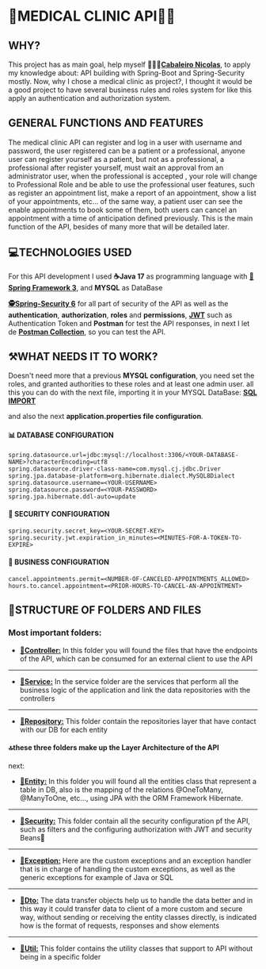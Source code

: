 # 🏥MEDICAL CLINIC API👨‍⚕️

## WHY?

This project has as main goal, help myself **🧑🏽‍💻[Cabaleiro Nicolas](https://www.linkedin.com/in/nicolas-cabaleiro-ab8b64234/)**, to apply my knowledge about: API building with Spring-Boot and Spring-Security mostly.
Now, why I chose a medical clinic as project?, I thought it would be a good project to have several business rules and roles system for like this apply an authentication and authorization system.

## GENERAL FUNCTIONS AND FEATURES

The medical clinic API can register and log in a user with username and password, the user registered can be a patient
or a professional, anyone user can register yourself as a patient, but not as a professional, a professional after 
register yourself, must wait an approval from an administrator user, when the professional is accepted 
, your role will change to Professional Role and be able to use the professional user features,
such as register an appointment list, make a report of an appointment, show a list of your appointments, etc...
    of the same way, a patient user can see the enable appointments to book some of them,
both users can cancel an appointment with a time of anticipation defined previously.
This is the main function of the API, besides of many more that will be detailed later.


## 💻TECHNOLOGIES USED

For this API development I used **☕Java 17** as programming language with **[🍃Spring Framework 3](https://spring.io/)**, and **MYSQL** as DataBase

**[🕵️Spring-Security 6](https://spring.io/projects/spring-security)** for all part of security of the API as well as the **authentication**, **authorization**, **roles** and **permissions**,
**[JWT](https://jwt.io/)** such as Authentication Token and **Postman** for test the API responses, in next I let de **[Postman Collection](MedicalClinic/MedicalClinic.postman_collection.json)**, so you can test the API.


## ⚒️WHAT NEEDS IT TO WORK?

Doesn't need more that a previous **MYSQL configuration**, you need set the roles, and granted authorities to these roles 
and at least one admin user.
all this you can do with the next file, importing it in your MYSQL DataBase: **[SQL IMPORT](MedicalClinic/medicalclinic.sql)**


and also the next **application.properties file configuration**.

#### 📊 DATABASE CONFIGURATION
```properties
spring.datasource.url=jdbc:mysql://localhost:3306/<YOUR-DATABASE-NAME>?characterEncoding=utf8
spring.datasource.driver-class-name=com.mysql.cj.jdbc.Driver
spring.jpa.database-platform=org.hibernate.dialect.MySQL8Dialect
spring.datasource.username=<YOUR-USERNAME>
spring.datasource.password=<YOUR-PASSWORD>
spring.jpa.hibernate.ddl-auto=update
```

#### 🔑 SECURITY CONFIGURATION
```properties
spring.security.secret_key=<YOUR-SECRET-KEY>
spring.security.jwt.expiration_in_minutes=<MINUTES-FOR-A-TOKEN-TO-EXPIRE>
```
#### 💼 BUSINESS CONFIGURATION
```properties
cancel.appointments.permit=<NUMBER-OF-CANCELED-APPOINTMENTS_ALLOWED>
hours.to.cancel.appointment=<PRIOR-HOURS-TO-CANCEL-AN-APPOINTMENT>
```


## 📁STRUCTURE OF FOLDERS AND FILES

### Most important folders:


* **[📂Controller:](MedicalClinic/src/main/java/com/medicalClinicProyect/MedicalClinic/controller)** In this folder you will found the files that have the endpoints of the API, which can be consumed 
for an external client to use the API
---
* **[📂Service:](MedicalClinic/src/main/java/com/medicalClinicProyect/MedicalClinic/service)** In the service folder are the services that perform all the business logic of the application and link the data
repositories with the controllers
---
* **[📂Repository:](MedicalClinic/src/main/java/com/medicalClinicProyect/MedicalClinic/repository)** This folder contain the repositories layer that have contact with our DB for each entity

#### 🔝these three folders make up the Layer Architecture of the API

next:

* **[📂Entity:](MedicalClinic/src/main/java/com/medicalClinicProyect/MedicalClinic/entity)** In this folder you will found all the entities class that represent a table in DB, also is the mapping 
of the relations @OneToMany, @ManyToOne, etc..., using JPA with the ORM Framework Hibernate.
---
* **[📂Security:](MedicalClinic/src/main/java/com/medicalClinicProyect/MedicalClinic/security)** This folder contain all the security configuration pf the API, such as filters and the
configuring authorization with JWT and security Beans🫘
---
* **[📂Exception:](MedicalClinic/src/main/java/com/medicalClinicProyect/MedicalClinic/exception)** Here are the custom exceptions and an exception handler that is in charge of handling the
custom exceptions, as well as the generic exceptions for example of Java or SQL 
---
* **[📂Dto:](MedicalClinic/src/main/java/com/medicalClinicProyect/MedicalClinic/dto)** The data transfer objects help us to handle the data better and in this way it could transfer data to client of a more custom and secure way, without sending or receiving the entity classes directly, is indicated how is the format of requests, responses
and show elements
---
* **[📂Util:](MedicalClinic/src/main/java/com/medicalClinicProyect/MedicalClinic/util)** This folder contains the utility classes that support to API without being in a specific folder


